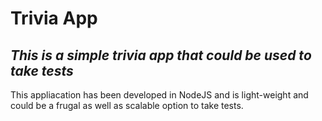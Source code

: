 # Trivia App

## _This is a simple trivia app that could be used to take tests_

This appliacation has been developed in NodeJS and is light-weight and could be a frugal as well as scalable option to take tests.